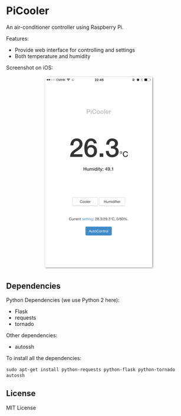 # PiCooler

An air-conditioner controller using Raspberry Pi.

Features:

- Provide web interface for controlling and settings
- Both temperature and humidity

Screenshot on iOS:

<p align="center">
  <img src="https://raw.githubusercontent.com/cllu/PiCooler/master/screenshot/ios.png" width="300"/>
</p>

## Dependencies

Python Dependencies (we use Python 2 here):

- Flask
- requests
- tornado

Other dependencies:

- autossh

To install all the dependencies:

```
sudo apt-get install python-requests python-flask python-tornado autossh
```

## License

MIT License
